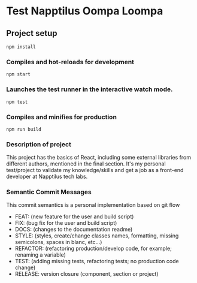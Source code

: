 # Test Napptilus Oompa Loompa

## Project setup
```
npm install
```
### Compiles and hot-reloads for development
```
npm start
```
### Launches the test runner in the interactive watch mode.
```
npm test
```
### Compiles and minifies for production
```
npm run build
```
### Description of project

This project has the basics of React, including some external libraries from different authors, mentioned in the final section. It's my personal test/project to validate my knowledge/skills and get a job as a front-end developer at Napptilus tech labs.

### Semantic Commit Messages

This commit semantics is a personal implementation based on git flow

- FEAT: (new feature for the user and build script)
- FIX: (bug fix for the user and build script)
- DOCS: (changes to the documentation readme)
- STYLE: (styles, create/change classes names, formatting, missing semicolons, spaces in blanc, etc...)
- REFACTOR: (refactoring production/develop code, for example; renaming a variable)
- TEST: (adding missing tests, refactoring tests; no production code change)
- RELEASE: version closure (component, section or project)